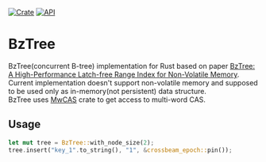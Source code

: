 [![Crate](https://img.shields.io/crates/v/bztree.svg)](https://crates.io/crates/bztree)
[![API](https://docs.rs/bztree/badge.svg)](https://docs.rs/bztree)

# BzTree
BzTree(concurrent B-tree) implementation for Rust based on paper
[BzTree: A High-Performance Latch-free Range Index for Non-Volatile Memory](http://www.vldb.org/pvldb/vol11/p553-arulraj.pdf).  
Current implementation doesn't support non-volatile memory and supposed
to be used only as in-memory(not persistent) data structure.  
BzTree uses [MwCAS](https://crates.io/crates/mwcas) crate to get access
to multi-word CAS.

## Usage
```rust
let mut tree = BzTree::with_node_size(2);
tree.insert("key_1".to_string(), "1", &crossbeam_epoch::pin());
```
